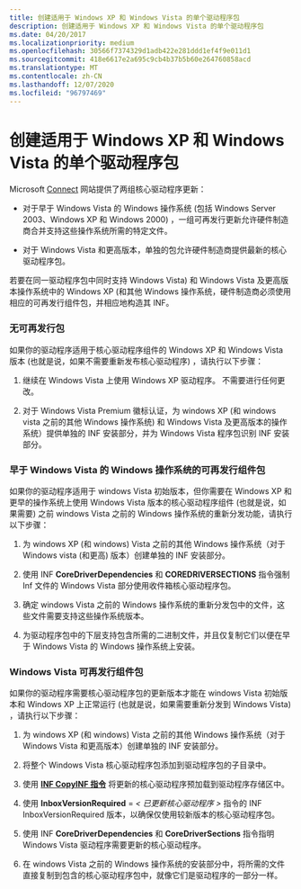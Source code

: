 ```yaml
---
title: 创建适用于 Windows XP 和 Windows Vista 的单个驱动程序包
description: 创建适用于 Windows XP 和 Windows Vista 的单个驱动程序包
ms.date: 04/20/2017
ms.localizationpriority: medium
ms.openlocfilehash: 30566f7374329d1adb422e281ddd1ef4f9e011d1
ms.sourcegitcommit: 418e6617e2a695c9cb4b37b5b60e264760858acd
ms.translationtype: MT
ms.contentlocale: zh-CN
ms.lasthandoff: 12/07/2020
ms.locfileid: "96797469"
---
```

# <a name="creating-a-single-driver-package-for-windows-xp-and-windows-vista"></a>创建适用于 Windows XP 和 Windows Vista 的单个驱动程序包


Microsoft [Connect](/collaborate/connect-redirect) 网站提供了两组核心驱动程序更新：

-   对于早于 Windows Vista 的 Windows 操作系统 (包括 Windows Server 2003、Windows XP 和 Windows 2000) ，一组可再发行更新允许硬件制造商合并支持这些操作系统所需的特定文件。

-   对于 Windows Vista 和更高版本，单独的包允许硬件制造商提供最新的核心驱动程序包。

若要在同一驱动程序包中同时支持 Windows Vista) 和 Windows Vista 及更高版本操作系统中的 Windows XP (和其他 Windows 操作系统，硬件制造商必须使用相应的可再发行组件包，并相应地构造其 INF。

### <a name="no-redistributable-package"></a>无可再发行包

如果你的驱动程序适用于核心驱动程序组件的 Windows XP 和 Windows Vista 版本 (也就是说，如果不需要重新发布核心驱动程序) ，请执行以下步骤：

1.  继续在 Windows Vista 上使用 Windows XP 驱动程序。 不需要进行任何更改。

2.  对于 Windows Vista Premium 徽标认证，为 windows XP (和 windows vista 之前的其他 Windows 操作系统) 和 Windows Vista 及更高版本的操作系统）提供单独的 INF 安装部分，并为 Windows Vista 程序包识别 INF 安装部分。

### <a name="redistributable-package-for-windows-operating-systems-earlier-than-windows-vista"></a><a href="" id="redistributable-package-for-windows-operating-systems-earlier-than-win"></a> 早于 Windows Vista 的 Windows 操作系统的可再发行组件包

如果你的驱动程序适用于 windows Vista 初始版本，但你需要在 Windows XP 和更早的操作系统上使用 Windows Vista 版本的核心驱动程序组件 (也就是说，如果需要) 之前 windows Vista 之前的 Windows 操作系统的重新分发功能，请执行以下步骤：

1.  为 windows XP (和 windows) Vista 之前的其他 Windows 操作系统（对于 Windows vista (和更高) 版本）创建单独的 INF 安装部分。

2.  使用 INF **CoreDriverDependencies** 和 **COREDRIVERSECTIONS** 指令强制 Inf 文件的 Windows Vista 部分使用收件箱核心驱动程序包。

3.  确定 windows Vista 之前的 Windows 操作系统的重新分发包中的文件，这些文件需要支持这些操作系统版本。

4.  为驱动程序包中的下层支持包含所需的二进制文件，并且仅复制它们以便在早于 Windows Vista 的 Windows 操作系统上安装。

### <a name="windows-vista-redistributable-package"></a>Windows Vista 可再发行组件包

如果你的驱动程序需要核心驱动程序包的更新版本才能在 windows Vista 初始版本和 Windows XP 上正常运行 (也就是说，如果需要重新分发到 Windows Vista) ，请执行以下步骤：

1.  为 windows XP (和 windows) Vista 之前的其他 Windows 操作系统（对于 Windows Vista 和更高版本）创建单独的 INF 安装部分。

2.  将整个 Windows Vista 核心驱动程序包添加到驱动程序包的子目录中。

3.  使用 [**INF CopyINF 指令**](../install/inf-copyinf-directive.md) 将更新的核心驱动程序预加载到驱动程序存储区中。

4.  使用 **InboxVersionRequired** = *&lt; 已更新核心驱动程序 &gt;* 指令的 INF InboxVersionRequired 版本，以确保仅使用较新版本的核心驱动程序包。

5.  使用 INF **CoreDriverDependencies** 和 **CoreDriverSections** 指令指明 Windows Vista 驱动程序需要更新的核心驱动程序。

6.  在 windows Vista 之前的 Windows 操作系统的安装部分中，将所需的文件直接复制到包含的核心驱动程序包中，就像它们是驱动程序的一部分一样。

